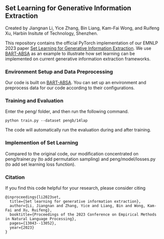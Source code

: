 ## Set Learning for Generative Information Extraction

Created by Jiangnan Li, Yice Zhang, Bin Liang, Kam-Fai Wong, and Ruifeng Xu, Harbin Insitute of Technology, Shenzhen.

This repository contains the official PyTorch implementation of our EMNLP 2023 paper [Set Learning for Generative Information Extraction](https://aclanthology.org/2023.emnlp-main.806.pdf). We use [BART-ABSA](https://github.com/yhcc/BARTABSA) as an example to illustrate how set learning can be implemented on current generative information extraction frameworks.

### Environment Setup and Data Preprocessing
Our code is built on [BART-ABSA](https://github.com/yhcc/BARTABSA). You can set up an environment and preprocess data for our code according to their configurations.

### Training and Evaluation
Enter the peng/ folder, and then run the following command.
```text
python train.py --dataset pengb/14lap
```
The code will automatically run the evaluation during and after training.

### Implemention of Set Learning
Compared to the original code, our modification concentrated on peng/trainer.py (to add permutation sampling) and peng/model/losses.py (to add set learning loss function).

### Citation
If you find this code helpful for your research, please consider citing
```text
@inproceedings{li2023set,
  title={Set learning for generative information extraction},
  author={Li, Jiangnan and Zhang, Yice and Liang, Bin and Wong, Kam-Fai and Xu, Ruifeng},
  booktitle={Proceedings of the 2023 Conference on Empirical Methods in Natural Language Processing},
  pages={13043--13052},
  year={2023}
}
```